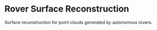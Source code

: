 # Rover Surface Reconstruction

Surface reconstruction for point clouds generated by autonomous rovers. 
